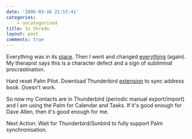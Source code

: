 ```yaml
---
date: '2006-03-16 21:53:41'
categories:
    - uncategorised
title: In Shreds
layout: post
comments: true
---
```


Everything was in its
[place](http://www.nbrightside.com/blog/2006/02/27/full-circle/). Then I
went and changed
[everything](http://www.nbrightside.com/blog/2006/03/08/thunderbirds-are-go/)
(again). My therapist says this is a character defect and a sign of
subliminal procrastination.

Hard reset Palm Pilot. Download Thunderbird
[extension](http://kb.mozillazine.org/Talk:PalmSync_(Thunderbird)) to
sync address book. Doesn't work.

So now my Contacts are in Thunderbird (periodic manual export/import)
and I am using the Palm for Calendar and Tasks. If it's good enough for
Dave Allen, then it's good enough for me.

Next Action: Wait for Thunderbird/Sunbird to fully support Palm
synchronisation.
